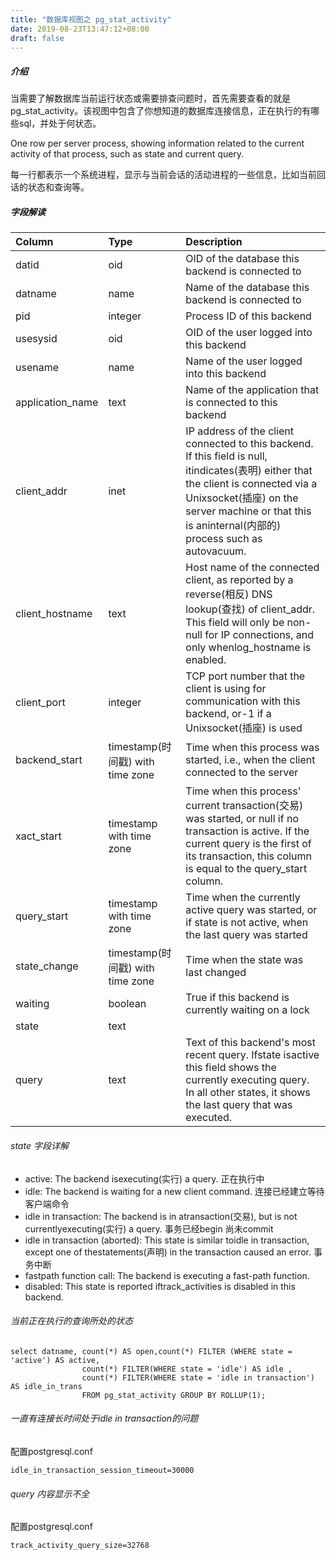 ```yaml
---
title: "数据库视图之 pg_stat_activity"
date: 2019-08-23T13:47:12+08:00
draft: false
---
```


##### 介绍
当需要了解数据库当前运行状态或需要排查问题时，首先需要查看的就是pg_stat_activity。该视图中包含了你想知道的数据库连接信息，正在执行的有哪些sql，并处于何状态。

One row per server process, showing information related to the current activity of that process, such as state and current query.

每一行都表示一个系统进程，显示与当前会话的活动进程的一些信息，比如当前回话的状态和查询等。

##### 字段解读



|Column	 | Type | Description |
|:----|:----|:----|
|datid|	oid|	OID of the database this backend is connected to| 
|datname|	name|	Name of the database this backend is connected to|
|pid|	integer|	Process ID of this backend|
|usesysid|	oid|	OID of the user logged into this backend|
|usename|	name|	Name of the user logged into this backend|
|application_name|	text|	Name of the application that is connected to this backend|
|client_addr|	inet|	IP address of the client connected to this backend. If this field is null, itindicates(表明) either that the client is connected via a Unixsocket(插座) on the server machine or that this is aninternal(内部的) process such as autovacuum.|
|client_hostname|	text|	Host name of the connected client, as reported by a reverse(相反) DNS lookup(查找) of client_addr. This field will only be non-null for IP connections, and only whenlog_hostname is enabled.|
|client_port|	integer|	TCP port number that the client is using for communication with this backend, or-1 if a Unixsocket(插座) is used|
|backend_start|	timestamp(时间戳) with time zone|	Time when this process was started, i.e., when the client connected to the server|
|xact_start|	timestamp with time zone|	Time when this process' current transaction(交易) was started, or null if no transaction is active. If the current query is the first of its transaction, this column is equal to the query_start column.|
|query_start|	timestamp with time zone|	Time when the currently active query was started, or if state is not active, when the last query was started|
|state_change|	timestamp(时间戳) with time zone|	Time when the state was last changed|
|waiting|	boolean|	True if this backend is currently waiting on a lock|
|state|	text| | 
|query|	text|	Text of this backend's most recent query. Ifstate isactive this field shows the currently executing query. In all other states, it shows the last query that was executed.|

###### state 字段详解

- active: The backend isexecuting(实行) a query. 正在执行中
- idle: The backend is waiting for a new client command. 连接已经建立等待客户端命令
- idle in transaction: The backend is in atransaction(交易), but is not currentlyexecuting(实行) a query. 事务已经begin 尚未commit
- idle in transaction (aborted): This state is similar toidle in transaction, except one of thestatements(声明) in the transaction caused an error. 事务中断
- fastpath function call: The backend is executing a fast-path function. 
- disabled: This state is reported iftrack_activities is disabled in this backend.

###### 当前正在执行的查询所处的状态

```
select datname, count(*) AS open,count(*) FILTER (WHERE state = 'active') AS active,
                count(*) FILTER(WHERE state = 'idle') AS idle ,
                count(*) FILTER(WHERE state = 'idle in transaction') AS idle_in_trans
                FROM pg_stat_activity GROUP BY ROLLUP(1);
```

######  一直有连接长时间处于idle in transaction的问题

配置postgresql.conf
```
idle_in_transaction_session_timeout=30000
```

###### query 内容显示不全

配置postgresql.conf
```
track_activity_query_size=32768
```



